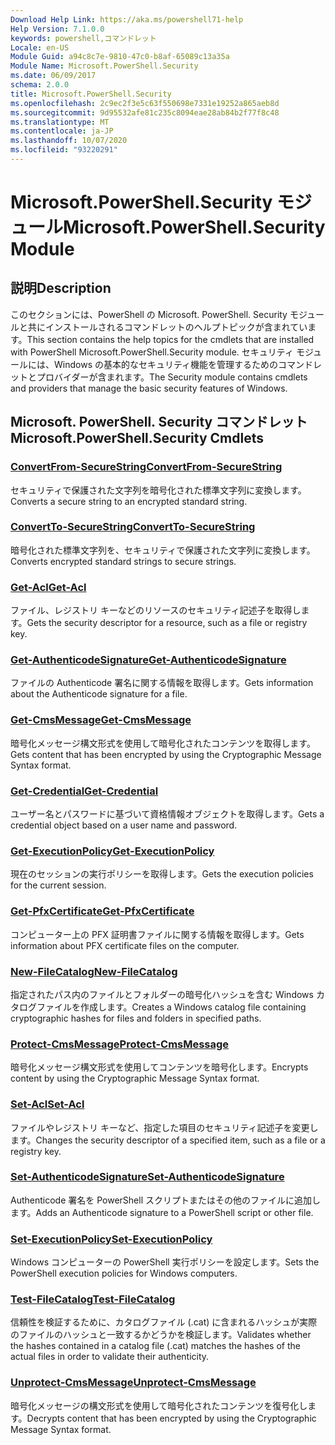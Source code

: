 ```yaml
---
Download Help Link: https://aka.ms/powershell71-help
Help Version: 7.1.0.0
keywords: powershell,コマンドレット
Locale: en-US
Module Guid: a94c8c7e-9810-47c0-b8af-65089c13a35a
Module Name: Microsoft.PowerShell.Security
ms.date: 06/09/2017
schema: 2.0.0
title: Microsoft.PowerShell.Security
ms.openlocfilehash: 2c9ec2f3e5c63f550698e7331e19252a865aeb8d
ms.sourcegitcommit: 9d95532afe81c235c8094eae28ab84b2f77f8c48
ms.translationtype: MT
ms.contentlocale: ja-JP
ms.lasthandoff: 10/07/2020
ms.locfileid: "93220291"
---
```

# <span data-ttu-id="8216b-103">Microsoft.PowerShell.Security モジュール</span><span class="sxs-lookup"><span data-stu-id="8216b-103">Microsoft.PowerShell.Security Module</span></span>

## <span data-ttu-id="8216b-104">説明</span><span class="sxs-lookup"><span data-stu-id="8216b-104">Description</span></span>

<span data-ttu-id="8216b-105">このセクションには、PowerShell の Microsoft. PowerShell. Security モジュールと共にインストールされるコマンドレットのヘルプトピックが含まれています。</span><span class="sxs-lookup"><span data-stu-id="8216b-105">This section contains the help topics for the cmdlets that are installed with PowerShell Microsoft.PowerShell.Security module.</span></span> <span data-ttu-id="8216b-106">セキュリティ モジュールには、Windows の基本的なセキュリティ機能を管理するためのコマンドレットとプロバイダーが含まれます。</span><span class="sxs-lookup"><span data-stu-id="8216b-106">The Security module contains cmdlets and providers that manage the basic security features of Windows.</span></span>

## <span data-ttu-id="8216b-107">Microsoft. PowerShell. Security コマンドレット</span><span class="sxs-lookup"><span data-stu-id="8216b-107">Microsoft.PowerShell.Security Cmdlets</span></span>

### [<span data-ttu-id="8216b-108">ConvertFrom-SecureString</span><span class="sxs-lookup"><span data-stu-id="8216b-108">ConvertFrom-SecureString</span></span>](ConvertFrom-SecureString.md)
<span data-ttu-id="8216b-109">セキュリティで保護された文字列を暗号化された標準文字列に変換します。</span><span class="sxs-lookup"><span data-stu-id="8216b-109">Converts a secure string to an encrypted standard string.</span></span>

### [<span data-ttu-id="8216b-110">ConvertTo-SecureString</span><span class="sxs-lookup"><span data-stu-id="8216b-110">ConvertTo-SecureString</span></span>](ConvertTo-SecureString.md)
<span data-ttu-id="8216b-111">暗号化された標準文字列を、セキュリティで保護された文字列に変換します。</span><span class="sxs-lookup"><span data-stu-id="8216b-111">Converts encrypted standard strings to secure strings.</span></span>

### [<span data-ttu-id="8216b-112">Get-Acl</span><span class="sxs-lookup"><span data-stu-id="8216b-112">Get-Acl</span></span>](Get-Acl.md)
<span data-ttu-id="8216b-113">ファイル、レジストリ キーなどのリソースのセキュリティ記述子を取得します。</span><span class="sxs-lookup"><span data-stu-id="8216b-113">Gets the security descriptor for a resource, such as a file or registry key.</span></span>

### [<span data-ttu-id="8216b-114">Get-AuthenticodeSignature</span><span class="sxs-lookup"><span data-stu-id="8216b-114">Get-AuthenticodeSignature</span></span>](Get-AuthenticodeSignature.md)
<span data-ttu-id="8216b-115">ファイルの Authenticode 署名に関する情報を取得します。</span><span class="sxs-lookup"><span data-stu-id="8216b-115">Gets information about the Authenticode signature for a file.</span></span>

### [<span data-ttu-id="8216b-116">Get-CmsMessage</span><span class="sxs-lookup"><span data-stu-id="8216b-116">Get-CmsMessage</span></span>](Get-CmsMessage.md)
<span data-ttu-id="8216b-117">暗号化メッセージ構文形式を使用して暗号化されたコンテンツを取得します。</span><span class="sxs-lookup"><span data-stu-id="8216b-117">Gets content that has been encrypted by using the Cryptographic Message Syntax format.</span></span>

### [<span data-ttu-id="8216b-118">Get-Credential</span><span class="sxs-lookup"><span data-stu-id="8216b-118">Get-Credential</span></span>](Get-Credential.md)
<span data-ttu-id="8216b-119">ユーザー名とパスワードに基づいて資格情報オブジェクトを取得します。</span><span class="sxs-lookup"><span data-stu-id="8216b-119">Gets a credential object based on a user name and password.</span></span>

### [<span data-ttu-id="8216b-120">Get-ExecutionPolicy</span><span class="sxs-lookup"><span data-stu-id="8216b-120">Get-ExecutionPolicy</span></span>](Get-ExecutionPolicy.md)
<span data-ttu-id="8216b-121">現在のセッションの実行ポリシーを取得します。</span><span class="sxs-lookup"><span data-stu-id="8216b-121">Gets the execution policies for the current session.</span></span>

### [<span data-ttu-id="8216b-122">Get-PfxCertificate</span><span class="sxs-lookup"><span data-stu-id="8216b-122">Get-PfxCertificate</span></span>](Get-PfxCertificate.md)
<span data-ttu-id="8216b-123">コンピューター上の PFX 証明書ファイルに関する情報を取得します。</span><span class="sxs-lookup"><span data-stu-id="8216b-123">Gets information about PFX certificate files on the computer.</span></span>

### [<span data-ttu-id="8216b-124">New-FileCatalog</span><span class="sxs-lookup"><span data-stu-id="8216b-124">New-FileCatalog</span></span>](New-FileCatalog.md)
<span data-ttu-id="8216b-125">指定されたパス内のファイルとフォルダーの暗号化ハッシュを含む Windows カタログファイルを作成します。</span><span class="sxs-lookup"><span data-stu-id="8216b-125">Creates a Windows catalog file containing cryptographic hashes for files and folders in specified paths.</span></span>

### [<span data-ttu-id="8216b-126">Protect-CmsMessage</span><span class="sxs-lookup"><span data-stu-id="8216b-126">Protect-CmsMessage</span></span>](Protect-CmsMessage.md)
<span data-ttu-id="8216b-127">暗号化メッセージ構文形式を使用してコンテンツを暗号化します。</span><span class="sxs-lookup"><span data-stu-id="8216b-127">Encrypts content by using the Cryptographic Message Syntax format.</span></span>

### [<span data-ttu-id="8216b-128">Set-Acl</span><span class="sxs-lookup"><span data-stu-id="8216b-128">Set-Acl</span></span>](Set-Acl.md)
<span data-ttu-id="8216b-129">ファイルやレジストリ キーなど、指定した項目のセキュリティ記述子を変更します。</span><span class="sxs-lookup"><span data-stu-id="8216b-129">Changes the security descriptor of a specified item, such as a file or a registry key.</span></span>

### [<span data-ttu-id="8216b-130">Set-AuthenticodeSignature</span><span class="sxs-lookup"><span data-stu-id="8216b-130">Set-AuthenticodeSignature</span></span>](Set-AuthenticodeSignature.md)
<span data-ttu-id="8216b-131">Authenticode 署名を PowerShell スクリプトまたはその他のファイルに追加します。</span><span class="sxs-lookup"><span data-stu-id="8216b-131">Adds an Authenticode signature to a PowerShell script or other file.</span></span>

### [<span data-ttu-id="8216b-132">Set-ExecutionPolicy</span><span class="sxs-lookup"><span data-stu-id="8216b-132">Set-ExecutionPolicy</span></span>](Set-ExecutionPolicy.md)
<span data-ttu-id="8216b-133">Windows コンピューターの PowerShell 実行ポリシーを設定します。</span><span class="sxs-lookup"><span data-stu-id="8216b-133">Sets the PowerShell execution policies for Windows computers.</span></span>

### [<span data-ttu-id="8216b-134">Test-FileCatalog</span><span class="sxs-lookup"><span data-stu-id="8216b-134">Test-FileCatalog</span></span>](Test-FileCatalog.md)
<span data-ttu-id="8216b-135">信頼性を検証するために、カタログファイル (.cat) に含まれるハッシュが実際のファイルのハッシュと一致するかどうかを検証します。</span><span class="sxs-lookup"><span data-stu-id="8216b-135">Validates whether the hashes contained in a catalog file (.cat) matches the hashes of the actual files in order to validate their authenticity.</span></span>

### [<span data-ttu-id="8216b-136">Unprotect-CmsMessage</span><span class="sxs-lookup"><span data-stu-id="8216b-136">Unprotect-CmsMessage</span></span>](Unprotect-CmsMessage.md)
<span data-ttu-id="8216b-137">暗号化メッセージの構文形式を使用して暗号化されたコンテンツを復号化します。</span><span class="sxs-lookup"><span data-stu-id="8216b-137">Decrypts content that has been encrypted by using the Cryptographic Message Syntax format.</span></span>

